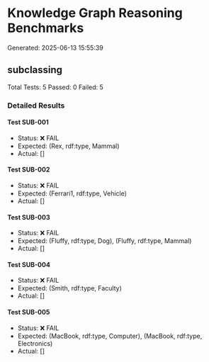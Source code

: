 # Knowledge Graph Reasoning Benchmarks

Generated: 2025-06-13 15:55:39

## subclassing

Total Tests: 5
Passed: 0
Failed: 5

### Detailed Results

#### Test SUB-001
- Status: ❌ FAIL
- Expected: (Rex, rdf:type, Mammal)
- Actual: []

#### Test SUB-002
- Status: ❌ FAIL
- Expected: (Ferrari1, rdf:type, Vehicle)
- Actual: []

#### Test SUB-003
- Status: ❌ FAIL
- Expected: (Fluffy, rdf:type, Dog), (Fluffy, rdf:type, Mammal)
- Actual: []

#### Test SUB-004
- Status: ❌ FAIL
- Expected: (Smith, rdf:type, Faculty)
- Actual: []

#### Test SUB-005
- Status: ❌ FAIL
- Expected: (MacBook, rdf:type, Computer), (MacBook, rdf:type, Electronics)
- Actual: []

